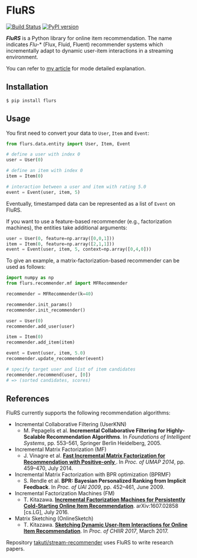 FluRS
===

[![Build Status](https://travis-ci.org/takuti/flurs.svg?branch=master)](https://travis-ci.org/takuti/flurs) [![PyPI version](https://badge.fury.io/py/flurs.svg)](https://badge.fury.io/py/flurs)

***FluRS*** is a Python library for online item recommendation. The name indicates *Flu-** (Flux, Fluid, Fluent) recommender systems which incrementally adapt to dynamic user-item interactions in a streaming environment.

You can refer to [my article](https://takuti.me/note/flurs/) for mode detailed explanation.

## Installation

```
$ pip install flurs
```

## Usage

You first need to convert your data to `User`, `Item` and `Event`:

```python
from flurs.data.entity import User, Item, Event

# define a user with index 0
user = User(0)

# define an item with index 0
item = Item(0)

# interaction between a user and item with rating 5.0
event = Event(user, item, 5)
```

Eventually, timestamped data can be represented as a list of `Event` on FluRS.

If you want to use a feature-based recommender (e.g., factorization machines), the entities take additional arguments:

```python
user = User(0, feature=np.array([0,0,1]))
item = Item(0, feature=np.array([2,1,1]))
event = Event(user, item, 5, context=np.array([0,4,0]))
```

To give an example, a matrix-factorization-based recommender can be used as follows:

```python
import numpy as np
from flurs.recommender.mf import MFRecommender

recommender = MFRecommender(k=40)

recommender.init_params()
recommender.init_recommender()

user = User(0)
recommender.add_user(user)

item = Item(0)
recommender.add_item(item)

event = Event(user, item, 5.0)
recommender.update_recommender(event)

# specify target user and list of item candidates
recommender.recommend(user, [0])
# => (sorted candidates, scores)
```

## References

FluRS currently supports the following recommendation algorithms:

- Incremental Collaborative Filtering (UserKNN)
  - M. Pepagelis et al. **Incremental Collaborative Filtering for Highly-Scalable Recommendation Algorithms**. In *Foundations of Intelligent Systems*, pp. 553–561, Springer Berlin Heidelberg, 2005.
- Incremental Matrix Factorization (MF)
  - J. Vinagre et al. **[Fast Incremental Matrix Factorization for Recommendation with Positive-only ](http://link.springer.com/chapter/10.1007/978-3-319-08786-3_41)**. In *Proc. of UMAP 2014*, pp. 459–470, July 2014.
- Incremental Matrix Factorization with BPR optimization (BPRMF)
  - S. Rendle et al. **BPR: Bayesian Personalized Ranking from Implicit Feedback**. In *Proc. of UAI 2009*, pp. 452–461, June 2009.
- Incremental Factorization Machines (FM)
  - T. Kitazawa. **[Incremental Factorization Machines for Persistently Cold-Starting Online Item Recommendation](https://arxiv.org/abs/1607.02858)**. arXiv:1607.02858 [cs.LG], July 2016.
- Matrix Sketching (OnlineSketch)
  - T. Kitazawa. **[Sketching Dynamic User-Item Interactions for Online Item Recommendation](http://dl.acm.org/citation.cfm?id=3022152)**. In *Proc. of CHIIR 2017*, March 2017.

Repository [takuti/stream-recommender](https://github.com/takuti/stream-recommender) uses FluRS to write research papers.
